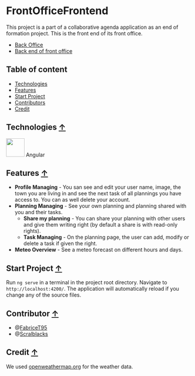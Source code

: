 # FrontOfficeFrontend

  This project is a part of a collaborative agenda application as an end of formation project. This is the front end of its front office.

  * [Back Office](https://github.com/Scralblacks/Back_Office_Fil_Rouge)
  * [Back end of front office](https://github.com/FabriceT95/FrontOffice_Planning)
  
## Table of content

  * [Technologies](#technologies-)
  * [Features](#features-)
  * [Start Project](#start-project-)
  * [Contributors](#contributor-)
  * [Credit](#credit-)

## Technologies [↑](#frontofficefrontend)

  <img width=50px src="https://angular.io/assets/images/logos/angularjs/AngularJS-Shield.svg" atl="angular-icon"> Angular

## Features [↑](#frontofficefrontend)

  * **Profile Managing** - You san see and edit your user name, image, the town you are living in and see the next task of all plannings you have access to. You can as well delete your account.
  * **Planning Managing** - See your own planning and planning shared with you and their tasks.
    * **Share my planning** - You can share your planning with other users and give them writing right (by default a share is with read-only rights).
    * **Task Managing** - On the planning page, the user can add, modify or delete a task if given the right.
  * **Meteo Overview** - See a meteo forecast on different hours and days.

## Start Project [↑](#frontofficefrontend)

  Run `ng serve` in a terminal in the project root directory. Navigate to `http://localhost:4200/`. The application will automatically reload if you change any of the source files.

## Contributor [↑](#frontofficefrontend)

* @[FabriceT95](https://github.com/FabriceT95)
* @[Scralblacks](https://github.com/Scralblacks)

## Credit [↑](#frontofficefrontend)

  We used [openweathermap.org](https://openweathermap.org/) for the weather data.

